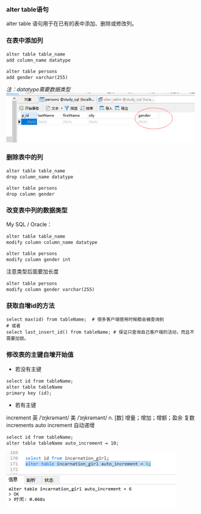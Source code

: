 ### alter table语句

alter table 语句用于在已有的表中添加、删除或修改列。

### 在表中添加列
```
alter table table_name
add column_name datatype
```

```
alter table persons
add gender varchar(255)
```
*注：datatype需要数据类型*
<img src='./img/alter_add.png' />

### 删除表中的列
```
alter table table_name
drop column_name datatype
```

```
alter table persons
drop column gender
```

### 改变表中列的数据类型
My SQL / Oracle：
```
alter table table_name
modify column column_name datatype
```

```
alter table persons
modify column gender int
```
注意类型后面要加长度
```
alter table persons
modify column gender varchar(255)
```

### 获取自增id的方法

```
select max(id) from tableName;  # 很多客户端使用时候都会被查询到
# 或者
select last_insert_id() from tableName; # 保证只查询自己客户端的活动，而且不需要加锁。
```

### 修改表的主键自增开始值

* 若没有主键

```
select id from tableName;
alter table tableName
primary key (id);
```

* 若有主键

increment 英 /ˈɪŋkrəmənt/  美 /ˈɪŋkrəmənt/ n. [数] 增量；增加；增额；盈余 复数 increments
auto increment 自动递增

```
select id from tableName;
alter table tableName auto_increment = 10;
```
<img src='./img/alter_auto_increment.png' />

